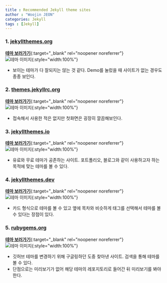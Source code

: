 ```yaml
---
title : Recommended Jekyll theme sites
author : "Woojin JEON"
categories: Jekyll
tags : [Jekyll]
---
```


### 1. [jekyllthemes.org](http://jekyllthemes.org/)

[**테마 보러가기**](http://jekyllthemes.org/){:target="_blank" rel="noopener noreferrer"}<br>
![테마 이미지](https://github.com/WoojinJeonkr/WoojinJeonkr.github.io/blob/main/assets/images/post/jeyklltheme_1.png?raw=true){:style="width:100%"}

- 보이는 테마가 다 잘되지는 않는 것 같다. Demo를 눌렀을 때 사이트가 없는 경우도 종종 보인다.

### 2. [themes.jekyllrc.org](http://themes.jekyllrc.org/)

[**테마 보러가기**](http://themes.jekyllrc.org/){:target="_blank" rel="noopener noreferrer"}<br>
![테마 이미지](https://github.com/WoojinJeonkr/WoojinJeonkr.github.io/blob/main/assets/images/post/jeyklltheme_2.png?raw=true){:style="width:100%"}

- 접속해서 사용한 적은 없지만 첫화면은 굉장히 깔끔해보인다.

### 3. [jekyllthemes.io](https://jekyllthemes.io/free)

[**테마 보러가기**](https://jekyllthemes.io/free){:target="_blank" rel="noopener noreferrer"}<br>
![테마 이미지](https://github.com/WoojinJeonkr/WoojinJeonkr.github.io/blob/main/assets/images/post/jeyklltheme_3.png?raw=true){:style="width:100%"}

- 유료와 무료 테마가 공존하는 사이트. 포트폴리오, 블로그와 같이 사용하고자 하는 목적에 맞는 테마를 볼 수 있다.

### 4. [jekyllthemes.dev](https://jekyllthemes.dev/)

[**테마 보러가기**](https://jekyllthemes.dev/){:target="_blank" rel="noopener noreferrer"}<br>
![테마 이미지](https://github.com/WoojinJeonkr/WoojinJeonkr.github.io/blob/main/assets/images/post/jeyklltheme_4.png?raw=true){:style="width:100%"}

- 카드 형식으로 테마를 볼 수 있고 옆에 목차와 비슷하게 태그를 선택해서 테마를 볼 수 있다는 장점이 있다.

### 5. [rubygems.org](https://rubygems.org/)

[**테마 보러가기**](https://rubygems.org/){:target="_blank" rel="noopener noreferrer"}<br>
![테마 이미지](https://github.com/WoojinJeonkr/WoojinJeonkr.github.io/blob/main/assets/images/post/jeyklltheme_5.png?raw=true){:style="width:100%"}

- 깃허브 테마를 변경하기 위해 구글링하던 도중 찾아낸 사이트. 검색을 통해 테마를 볼 수 있다.
- 단점으로는 미리보기가 없어 해당 테마의 레포지토리로 들어간 뒤 미리보기를 봐야 한다.
